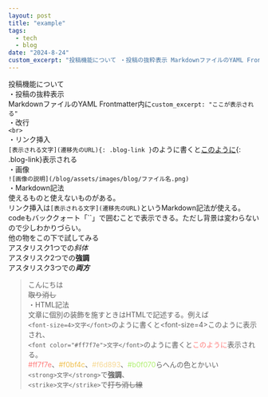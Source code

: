 ```yaml
---
layout: post
title: "example"
tags:
  - tech
  - blog
date: "2024-8-24"
custom_excerpt: "投稿機能について ・投稿の抜粋表示 MarkdownファイルのYAML Frontmatter内に..."
---
```

投稿機能について<br>
・投稿の抜粋表示<br>
MarkdownファイルのYAML Frontmatter内に`custom_excerpt: "ここが表示される"`<br>
・改行<br>
`<br>`<br>
・リンク挿入<br>
`[表示される文字](遷移先のURL){: .blog-link }`のように書くと[このように](https://example.com){: .blog-link}表示される<br>
・画像<br>
`![画像の説明](/blog/assets/images/blog/ファイル名.png)`<br>
・Markdown記法<br>
使えるものと使えないものがある。<br>
リンク挿入は`[表示される文字](遷移先のURL)`というMarkdown記法が使える。<br>
codeもバッククォート「``」で囲むことで表示できる。ただし背景は変わらないので少しわかりづらい。<br>
他の物をこの下で試してみる<br>
アスタリスク1つでの*斜体*<br>
アスタリスク2つでの**強調**<br>
アスタリスク3つでの***両方***<br>
> こんにちは<br>
~~取り消し~~<br>
・HTML記法<br>
文章に個別の装飾を施すときはHTMLで記述する。例えば<br>
`<font-size=4>文字</font>`のように書くと<font-size=4>このように</font>表示され、<br>
`<font color="#ff7f7e">文字</font>`のように書くと<font color="#ff7f7e">このように</font>表示される。<br>
<font color="#ff7f7e">#ff7f7e</font>、<font color="#f0bf4c">#f0bf4c</font>、<font color="#f6d893">#f6d893</font>、<font color="#b0f070">#b0f070</font>らへんの色とかいい<br>
`<strong>文字</strong>`で<strong>強調</strong>、<br>
`<strike>文字</strike>`で<strike>打ち消し線</strike><br>

